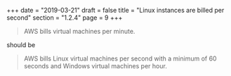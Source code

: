 +++
date = "2019-03-21"
draft = false
title = "Linux instances are billed per second"
section = "1.2.4"
page = 9
+++

> AWS bills virtual machines per minute.

should be

> AWS bills Linux virtual machines per second with a minimum of 60 seconds and Windows virtual machines per hour.
